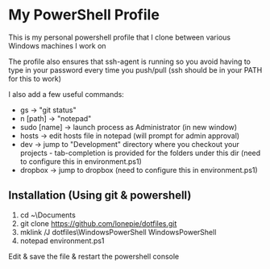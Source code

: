 My PowerShell Profile
===========

This is my personal powershell profile that I clone between various Windows machines I work on

The profile also ensures that ssh-agent is running so you avoid having to type in your password every time you push/pull (ssh should be in your PATH for this to work)

I also add a few useful commands:

* gs -> "git status"
* n [path] -> "notepad"
* sudo [name] -> launch process as Administrator (in new window)
* hosts -> edit hosts file in notepad (will prompt for admin approval)
* dev -> jump to "Development" directory where you checkout your projects - tab-completion is provided for the folders under this dir (need to configure this in environment.ps1)
* dropbox -> jump to dropbox (need to configure this in environment.ps1)

Installation (Using git & powershell)
--------

1. cd ~\Documents
1. git clone https://github.com/lonepie/dotfiles.git
1. mklink /J dotfiles\WindowsPowerShell WindowsPowerShell
1. notepad environment.ps1

Edit & save the file & restart the powershell console